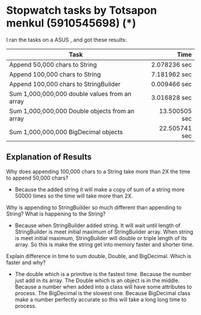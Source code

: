 # Stopwatch tasks by Totsapon menkul (5910545698) (*)
I ran the tasks on a ASUS , and got
these results:

 Task | Time 
 --------------------------------------|-------:
 Append 50,000 chars to String | 2.078236 sec
 Append 100,000 chars to String | 7.181962 sec
 Append 100,000 chars to StringBuilder | 0.009466 sec
 Sum 1,000,000,000 double values from an array | 3.016828 sec
 Sum 1,000,000,000 Double objects from an array | 13.500505 sec
 Sum 1,000,000,000 BigDecimal objects | 22.505741 sec
 
 
## Explanation of Results

Why does appending 100,000 chars to a String take more than 2X the time to append 50,000 chars?
- Because the added string it will make a copy of sum of a string more 50000 times so the time will take more than 2X.

Why is appending to StringBuilder so much different than appending to String? What is happening to the String?
- Because when StringBuilder added string. It will wait until length of StringBuilder is meet initial maximum of StringBuilder array.
When string is meet initial maximum, StringBuilder will double or triple length of its array. So this is make the string get into memory faster and shorter time.

Explain difference in time to sum double, Double, and BigDecimal. Which is faster and why?
- The double which is a primitive is the fastest time. Because the number just add in its array. 
  The Double which is an object is in the middle. Because a number when added into a class will have some attributes to process. 
  The BigDecimal is the slowest one. Because BigDecimal class make a number perfectly accurate so this will take a long long time 
  to process.
